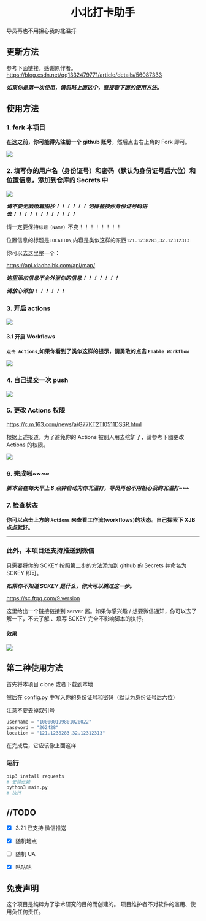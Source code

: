 <h1 align="center">小北打卡助手</h1>

~~导员再也不用担心我的北温打~~  



## 更新方法

参考下面链接，感谢原作者。
https://blog.csdn.net/qq1332479771/article/details/56087333

***如果你是第一次使用，请忽略上面这个，直接看下面的使用方法。***

## 使用方法

### 1. fork 本项目

**在这之前，你可能得先注册一个 github 账号**，然后点击右上角的 Fork 即可。


![](./assets/fork.png)



### 2. 填写你的用户名（身份证号）和密码（默认为身份证号后六位）和位置信息，添加到仓库的 Secrets 中

![](./assets/secrets.gif)

***请不要无脑照着图抄！！！！！！ 记得替换你身份证号码进去！！！！！！！！！！！！***

请一定要保持`标题（Name）`不变！！！！！！！！

位置信息的标题是`LOCATION`,内容是类似这样的东西`121.1238283,32.12312313`

你可以去这里整一个：

https://api.xiaobaibk.com/api/map/

***这里添加信息不会外泄你的信息！！！！！！！***

***请放心添加！！！！！！***



### 3. 开启 actions

![](./assets/open_actions.gif)



#### 3.1 开启 Workflows

**`点击 Actions`,如果你看到了类似这样的提示，请勇敢的点击 `Enable Workflow`**

![](./assets/enableWF.jpg)



### 4. 自己提交一次 push

![](./assets/push.gif)

### 5. 更改 Actions 权限

https://c.m.163.com/news/a/G77KT2TI0511DSSR.html

根据上述报道，为了避免你的 Actions 被别人用去挖矿了，请参考下图更改 Actions 的权限。

![](./assets/actions_permissions.jpg)



### 6. 完成啦\~\~\~\~

***脚本会在每天早上 8 点钟自动为你北温打，导员再也不用担心我的北温打\~\~\~***



### 7. 检查状态

**你可以点击上方的 `Actions` 来查看工作流(workflows)的状态。自己探索下 XJB 点点就好。**



---

### 此外，本项目还支持推送到微信

只需要将你的 SCKEY 按照第二步的方法添加到 github 的 Secrets 并命名为 SCKEY 即可。

***如果你不知道 SCKEY 是什么，你大可以跳过这一步。***

https://sc.ftqq.com/9.version

这里给出一个链接链接到 server 酱。如果你感兴趣 / 想要微信通知，你可以去了解一下，不去了解 、填写 SCKEY 完全不影响脚本的执行。

#### 效果

![](./assets/server.png)





## 第二种使用方法

首先将本项目 clone 或者下载到本地

然后在 config.py 中写入你的身份证号和密码（默认为身份证号后六位）

注意不要去掉双引号

```python
username = "100000199801020022"
password = "262428"
location = "121.1238283,32.12312313"

```

在完成后，它应该像上面这样

### 运行

```bash
pip3 install requests
# 安装依赖
python3 main.py
# 执行
```

## //TODO

* [x] 3.21 已支持 微信推送
* [x] 随机地点
* [ ] 随机 UA 
* [x] 咕咕咕



## 免责声明

这个项目是纯粹为了学术研究的目的而创建的。 
项目维护者不对软件的滥用、使用负任何责任。

